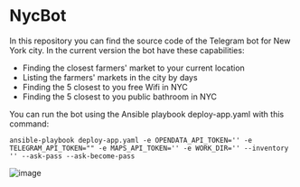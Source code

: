 # NycBot
In this repository you can find the source code of the Telegram bot for New York city.
In the current version the bot have these capabilities:

- Finding the closest farmers' market to your current location
- Listing the farmers' markets in the city by days 
- Finding the 5 closest to you free Wifi in NYC
- Finding the 5 closest to you public bathroom in NYC

You can run the bot using the Ansible playbook deploy-app.yaml with this command:
```
ansible-playbook deploy-app.yaml -e OPENDATA_API_TOKEN='' -e TELEGRAM_API_TOKEN="" -e MAPS_API_TOKEN='' -e WORK_DIR='' --inventory '' --ask-pass --ask-become-pass
```


![image](https://user-images.githubusercontent.com/40948212/185494783-c9739e92-69e0-4775-b727-35c30d62bf11.png)

